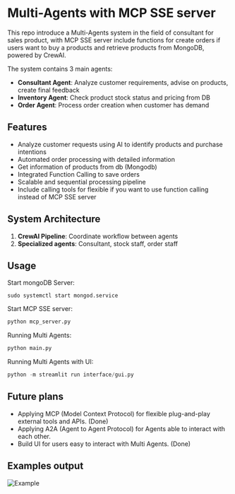 # Multi-Agents with MCP SSE server
This repo introduce a Multi-Agents system in the field of consultant for sales product, with MCP SSE server include functions for create orders if users want to buy a products and retrieve products from MongoDB, powered by CrewAI.

The system contains 3 main agents:
- **Consultant Agent**: Analyze customer requirements, advise on products, create final feedback
- **Inventory Agent**: Check product stock status and pricing from DB
- **Order Agent**: Process order creation when customer has demand

## Features
- Analyze customer requests using AI to identify products and purchase intentions
- Automated order processing with detailed information
- Get information of products from db (Mongodb)
- Integrated Function Calling to save orders
- Scalable and sequential processing pipeline
- Include calling tools for flexible if you want to use function calling instead of MCP SSE server

## System Architecture
1. **CrewAI Pipeline**: Coordinate workflow between agents
2. **Specialized agents**: Consultant, stock staff, order staff

## Usage
Start mongoDB Server:
```
sudo systemctl start mongod.service
```

Start MCP SSE server:
```python
python mcp_server.py
```

Running Multi Agents:
```python
python main.py
```

Running Multi Agents with UI:
```python
python -m streamlit run interface/gui.py
```

## Future plans
- Applying MCP (Model Context Protocol) for flexible plug-and-play external tools and APIs. (Done)
- Applying A2A (Agent to Agent Protocol) for Agents able to interact with each other.
- Build UI for users easy to interact with Multi Agents. (Done)


## Examples output
![Example](assets/output_example_img/ex1.png)